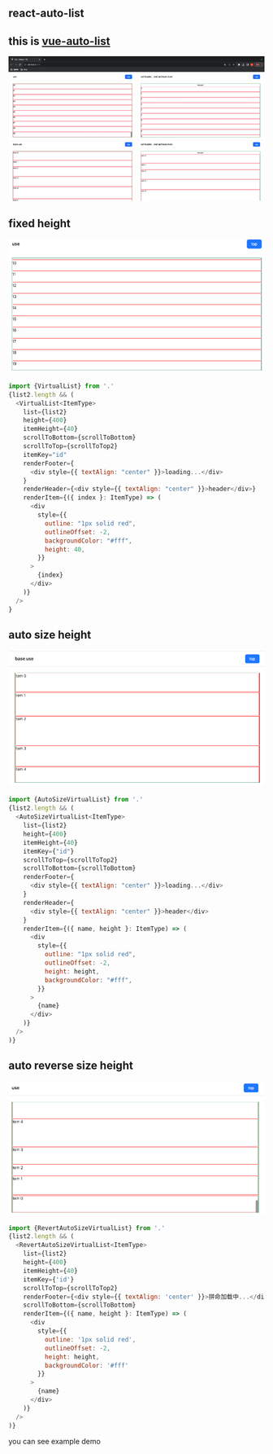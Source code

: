 ## react-auto-list

## this is [vue-auto-list](https://www.npmjs.com/package/wang-vue-virtual-list)

![demo](./assets/demo.gif)

## fixed height

![fixed height](./assets/normalList.png)

```javascript
import {VirtualList} from '.'
{list2.length && (
  <VirtualList<ItemType>
    list={list2}
    height={400}
    itemHeight={40}
    scrollToBottom={scrollToBottom}
    scrollToTop={scrollToTop2}
    itemKey="id"
    renderFooter={
      <div style={{ textAlign: "center" }}>loading...</div>
    }
    renderHeader={<div style={{ textAlign: "center" }}>header</div>}
    renderItem={({ index }: ItemType) => (
      <div
        style={{
          outline: "1px solid red",
          outlineOffset: -2,
          backgroundColor: "#fff",
          height: 40,
        }}
      >
        {index}
      </div>
    )}
  />
}
```

## auto size height

![fixed height](./assets/autoList.png)

```javascript
import {AutoSizeVirtualList} from '.'
{list2.length && (
  <AutoSizeVirtualList<ItemType>
    list={list2}
    height={400}
    itemHeight={40}
    itemKey={"id"}
    scrollToTop={scrollToTop2}
    scrollToBottom={scrollToBottom}
    renderFooter={
      <div style={{ textAlign: "center" }}>loading...</div>
    }
    renderHeader={
      <div style={{ textAlign: "center" }}>header</div>
    }
    renderItem={({ name, height }: ItemType) => (
      <div
        style={{
          outline: "1px solid red",
          outlineOffset: -2,
          height: height,
          backgroundColor: "#fff",
        }}
      >
        {name}
      </div>
    )}
  />
)}
```

## auto reverse size height

![fixed height](./assets/reverseAutoList.png)

```javascript
import {RevertAutoSizeVirtualList} from '.'
{list2.length && (
  <RevertAutoSizeVirtualList<ItemType>
    list={list2}
    height={400}
    itemHeight={40}
    itemKey={'id'}
    scrollToTop={scrollToTop2}
    renderFooter={<div style={{ textAlign: 'center' }}>拼命加载中...</div>}
    scrollToBottom={scrollToBottom}
    renderItem={({ name, height }: ItemType) => (
      <div
        style={{
          outline: '1px solid red',
          outlineOffset: -2,
          height: height,
          backgroundColor: '#fff'
        }}
      >
        {name}
      </div>
    )}
  />
)}
```

you can see example demo
